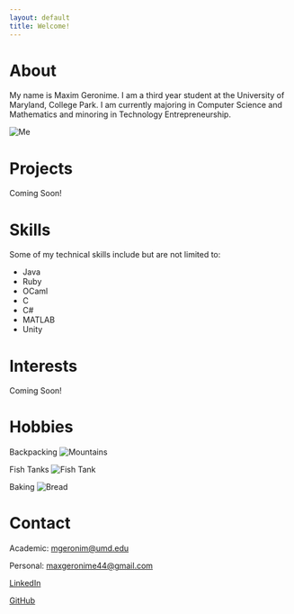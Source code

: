 ```yaml
---
layout: default
title: Welcome!
---
```


# About
My name is Maxim Geronime. I am a third year student at the University of Maryland, College Park. I am currently majoring in Computer Science and Mathematics and minoring in Technology Entrepreneurship.

![Me](/assets/images/me.jpg)

# Projects

Coming Soon!

# Skills
Some of my technical skills include but are not limited to:
- Java
- Ruby
- OCaml
- C
- C#
- MATLAB
- Unity


# Interests

Coming Soon!

# Hobbies

Backpacking
![Mountains](/assets/images/backpacking.JPEG)

Fish Tanks
![Fish Tank](/assets/images/fish.jpg)

Baking
![Bread](/assets/images/bread.jpg)

# Contact

Academic: <mgeronim@umd.edu>

Personal: <maxgeronime44@gmail.com>

[LinkedIn](https://linkedin.com/in/maximgeronime)

[GitHub](https://github.com/maximusprime742)



